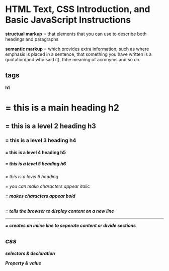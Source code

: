 # HTML Text, CSS Introduction, and Basic JavaScript Instructions

**structual markup** = that elements that you can use to describe both headings and paragraphs

**semantic markup** = which provides extra information; such as where emphasis is placed in a sentence, that something you have written is a quotation(and who said it), thhe meaning of acronyms and so on.

## tags

**h1** <h1> = this is a main heading
**h2** <h2> = this is a level 2 heading
**h3** <h3> = this is a level 3 heading
**h4** <h4> = this is a level 4 heading
**h5** <h5> = this is a level 5 heading
**h6** <h6> = this is a level 6 heading

<i> = you can make characters appear italic

<b> = makes characters appear bold

<br /> = tells the browser to display content on a new line

 <hr /> = creates an inline line to seperate content or divide sections

## css

selectors & declaration

Property & value

<style>

<link>
href
rel 
type

